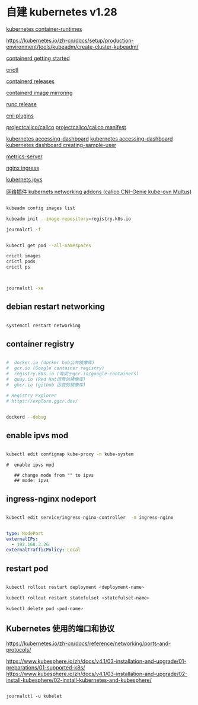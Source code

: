 # 自建  kubernetes v1.28

[kubernetes container-runtimes](https://kubernetes.io/docs/setup/production-environment/container-runtimes/#containerd)

https://kubernetes.io/zh-cn/docs/setup/production-environment/tools/kubeadm/create-cluster-kubeadm/

[containerd getting started](https://github.com/containerd/containerd/blob/main/docs/getting-started.md)

[ crictl ](https://github.com/kubernetes-sigs/cri-tools/blob/master/docs/crictl.md)

[containerd releases ](https://github.com/containerd/containerd/releases)

[containerd image mirroring](https://github.com/kubernetes/registry.k8s.io/blob/main/docs/mirroring/containerd.md)

[runc release ](https://github.com/opencontainers/runc/releases)

[cni-plugins](https://github.com/containernetworking/plugins/releases)

[projectcalico/calico](https://github.com/projectcalico/calico.git)
[projectcalico/calico manifest ](https://docs.tigera.io/calico/latest/getting-started/kubernetes/self-managed-onprem/onpremises)

[kubernetes accessing-dashboard](https://github.com/kubernetes/dashboard)
[kubernetes accessing-dashboard](https://github.com/kubernetes/dashboard/blob/master/docs/user/accessing-dashboard/README.md)
[kubernetes dashboard creating-sample-user ](https://github.com/kubernetes/dashboard/blob/master/docs/user/access-control/creating-sample-user.md)

[metrics-server](https://github.com/kubernetes-sigs/metrics-server)

[nginx ingress](https://kubernetes.github.io/ingress-nginx/deploy/#bare-metal-clusters)

[kubernets ipvs](https://github.com/kubernetes/kubernetes/blob/master/pkg/proxy/ipvs/README.md)

[网络插件 kubernets networking addons (calico CNI-Genie  kube-ovn Multus)](https://kubernetes.io/docs/concepts/cluster-administration/addons/)

```bash

kubeadm config images list

kubeadm init --image-repository=registry.k8s.io

journalctl -f


kubectl get pod --all-namespaces

crictl images
crictl pods
crictl ps



journalctl -xe


```

## debian restart networking

```bash

systemctl restart networking

```

## container registry

```bash

#  docker.io (docker hub公共镜像库)
#  gcr.io (Google container registry)
#  registry.k8s.io (等同于gcr.io/google-containers)
#  quay.io (Red Hat运营的镜像库)
#  ghcr.io (github 运营的镜像库)

# Registry Explorer
# https://explore.ggcr.dev/


dockerd --debug

```

## enable ipvs mod

```bash

kubectl edit configmap kube-proxy -n kube-system

```

```text
#  enable ipvs mod

   ## change mode from "" to ipvs
   ## mode: ipvs

```

## ingress-nginx nodeport

```bash

kubectl edit service/ingress-nginx-controller  -n ingress-nginx

```

```yaml

type: NodePort
externalIPs:
  - 192.168.3.26
externalTrafficPolicy: Local


```

## restart pod

```bash

kubectl rollout restart deployment <deployment-name>

kubectl rollout restart statefulset <statefulset-name>

kubectl delete pod <pod-name>

```


## Kubernetes 使用的端口和协议
https://kubernetes.io/zh-cn/docs/reference/networking/ports-and-protocols/

https://www.kubesphere.io/zh/docs/v4.1/03-installation-and-upgrade/01-preparations/01-supported-k8s/
https://www.kubesphere.io/zh/docs/v4.1/03-installation-and-upgrade/02-install-kubesphere/02-install-kubernetes-and-kubesphere/


```shell

journalctl -u kubelet

```
